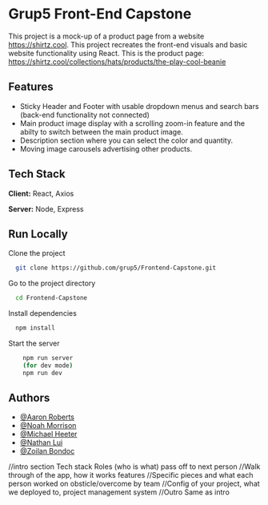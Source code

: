 # Grup5 Front-End Capstone

This project is a mock-up of a product page from a website https://shirtz.cool. This project recreates the front-end visuals and basic website functionality using React. This is the product page: https://shirtz.cool/collections/hats/products/the-play-cool-beanie



## Features

- Sticky Header and Footer with usable dropdown menus and search bars (back-end functionality not connected)
- Main product image display with a scrolling zoom-in feature and the abilty to switch between the main product image.
- Description section where you can select the color and quantity.
- Moving image carousels advertising other products.


## Tech Stack

**Client:** React, Axios

**Server:** Node, Express


## Run Locally

Clone the project

```bash
  git clone https://github.com/grup5/Frontend-Capstone.git
```

Go to the project directory

```bash
  cd Frontend-Capstone
```

Install dependencies

```bash
  npm install
```

Start the server

```bash
    npm run server
    (for dev mode)
    npm run dev
```


## Authors

- [@Aaron Roberts](https://github.com/guy-jerome)
- [@Noah Morrison](https://github.com/Leaf-mane)
- [@Michael Heeter](https://github.com/Michael-Heeter)
- [@Nathan Lui](https://github.com/nateykliu)
- [@Zoilan Bondoc](https://github.com/ZenBond)

//intro section Tech stack Roles (who is what) pass off to next person
//Walk through of the app, how it works features
//Specific pieces and what each person worked on obsticle/overcome by team
//Config of your project, what we deployed to, project management system
//Outro Same as intro